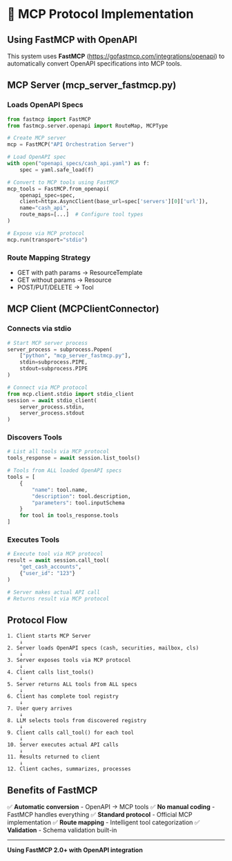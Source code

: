 # 🔌 MCP Protocol Implementation

## Using FastMCP with OpenAPI

This system uses **FastMCP** (https://gofastmcp.com/integrations/openapi) to automatically convert OpenAPI specifications into MCP tools.

## MCP Server (mcp_server_fastmcp.py)

### Loads OpenAPI Specs
```python
from fastmcp import FastMCP
from fastmcp.server.openapi import RouteMap, MCPType

# Create MCP server
mcp = FastMCP("API Orchestration Server")

# Load OpenAPI spec
with open("openapi_specs/cash_api.yaml") as f:
    spec = yaml.safe_load(f)

# Convert to MCP tools using FastMCP
mcp_tools = FastMCP.from_openapi(
    openapi_spec=spec,
    client=httpx.AsyncClient(base_url=spec['servers'][0]['url']),
    name="cash_api",
    route_maps=[...]  # Configure tool types
)

# Expose via MCP protocol
mcp.run(transport="stdio")
```

### Route Mapping Strategy
- GET with path params → ResourceTemplate
- GET without params → Resource
- POST/PUT/DELETE → Tool

## MCP Client (MCPClientConnector)

### Connects via stdio
```python
# Start MCP server process
server_process = subprocess.Popen(
    ["python", "mcp_server_fastmcp.py"],
    stdin=subprocess.PIPE,
    stdout=subprocess.PIPE
)

# Connect via MCP protocol
from mcp.client.stdio import stdio_client
session = await stdio_client(
    server_process.stdin,
    server_process.stdout
)
```

### Discovers Tools
```python
# List all tools via MCP protocol
tools_response = await session.list_tools()

# Tools from ALL loaded OpenAPI specs
tools = [
    {
        "name": tool.name,
        "description": tool.description,
        "parameters": tool.inputSchema
    }
    for tool in tools_response.tools
]
```

### Executes Tools
```python
# Execute tool via MCP protocol
result = await session.call_tool(
    "get_cash_accounts",
    {"user_id": "123"}
)

# Server makes actual API call
# Returns result via MCP protocol
```

## Protocol Flow

```
1. Client starts MCP Server
    ↓
2. Server loads OpenAPI specs (cash, securities, mailbox, cls)
    ↓
3. Server exposes tools via MCP protocol
    ↓
4. Client calls list_tools()
    ↓
5. Server returns ALL tools from ALL specs
    ↓
6. Client has complete tool registry
    ↓
7. User query arrives
    ↓
8. LLM selects tools from discovered registry
    ↓
9. Client calls call_tool() for each tool
    ↓
10. Server executes actual API calls
    ↓
11. Results returned to client
    ↓
12. Client caches, summarizes, processes
```

## Benefits of FastMCP

✅ **Automatic conversion** - OpenAPI → MCP tools
✅ **No manual coding** - FastMCP handles everything
✅ **Standard protocol** - Official MCP implementation
✅ **Route mapping** - Intelligent tool categorization
✅ **Validation** - Schema validation built-in

---

**Using FastMCP 2.0+ with OpenAPI integration**
